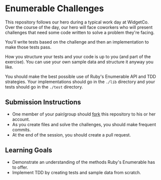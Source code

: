 # Enumerable Challenges

This repository follows our hero during a typical work day at WidgetCo. Over the course of the day, our hero will face coworkers who will present challenges that need some code written to solve a problem they're facing.

You'll write tests based on the challenge and then an implementation to make those tests pass.

How you structure your tests and your code is up to you (and part of the exercise). You can use your own sample data and structure it anyway you like.

You should make the best possible use of Ruby's Enumerable API and TDD strategies. Your implementations should go in the `./lib` directory and your tests should go in the `./test` directory.

## Submission Instructions

* One member of your pair/group should [fork][] this repository to his or her account.
* As you create files and solve the challenges, you should make frequent commits.
* At the end of the session, you should create a pull request.

[fork]: https://github.com/turingschool-examples/enumerable-challenges

## Learning Goals

* Demonstrate an understanding of the methods Ruby's Enumerable has to offer.
* Implement TDD by creating tests and sample data from scratch.
